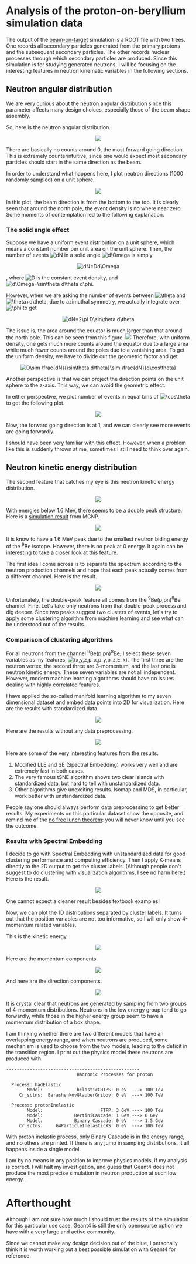 # Analysis of the proton-on-beryllium simulation data
The output of the [beam-on-target](https://github.com/kaikai581/bnct-exercise/tree/master/beam-on-target) simulation is a ROOT file with two trees. One records all secondary particles generated from the primary protons and the subsequent secondary particles. The other records nuclear processes through which secondary particles are produced. Since this simulation is for studying generated neutrons, I will be focusing on the interesting features in neutron kinematic variables in the following sections.

## Neutron angular distribution
We are very curious about the neutron angular distribution since this parameter affects many design choices, especially those of the beam shape assembly.

So, here is the neutron angular distribution.
<p align="center" width="100%">
    <img src="plots/1d_vars/theta_p.png">
</p>
There are basically no counts around 0, the most forward going direction. This is extremely counterintuitive, since one would expect most secondary particles should start in the same direction as the beam.

In order to understand what happens here, I plot neutron directions (1000 randomly sampled) on a unit sphere.
<p align="center" width="100%">
    <img src="plots/n_dir_sphere.png">
</p>
In this plot, the beam direction is from the bottom to the top. It is clearly seen that around the north pole, the event density is no where near zero. Some moments of contemplation led to the following explanation.

### The solid angle effect
Suppose we have a uniform event distribution on a unit sphere, which means a constant number per unit area on the unit sphere. Then, the number of events <img src="https://latex.codecogs.com/svg.latex?dN" title="dN" /> in a solid angle <img src="https://latex.codecogs.com/svg.latex?d\Omega" title="d\Omega" /> is simply
<p align="center" width="100%">
  <img src="https://latex.codecogs.com/svg.latex?dN=Dd\Omega" title="dN=Dd\Omega" />
</p>
, where <img src="https://latex.codecogs.com/svg.latex?D" title="D" /> is the constant event density, and <img src="https://latex.codecogs.com/svg.latex?d\Omega=\sin\theta&space;d\theta&space;d\phi" title="d\Omega=\sin\theta d\theta d\phi" />.

However, when we are asking the number of events between <img src="https://latex.codecogs.com/svg.latex?\theta" title="\theta" /> and <img src="https://latex.codecogs.com/svg.latex?\theta&plus;d\theta" title="\theta+d\theta" />, due to azimuthal symmetry, we actually integrate over <img src="https://latex.codecogs.com/svg.latex?\phi" title="\phi" /> to get
<p align="center" width="100%">
  <img src="https://latex.codecogs.com/svg.latex?dN=2\pi&space;D\sin\theta&space;d\theta" title="dN=2\pi D\sin\theta d\theta" />
</p>
The issue is, the area around the equator is much larger than that around the north pole. This can be seen from this figure.
<img src=https://seos-project.eu/laser-rs/images/solid-angle-2.png>
Therefore, with uniform density, one gets much more counts around the equator due to a large area while much fewer counts around the poles due to a vanishing area. To get the uniform density, we have to divide out the geometric factor and get
<p align="center" width="100%">
  <img src="https://latex.codecogs.com/svg.latex?D\sim&space;\frac{dN}{\sin\theta&space;d\theta}\sim&space;\frac{dN}{d\cos\theta}" title="D\sim \frac{dN}{\sin\theta d\theta}\sim \frac{dN}{d\cos\theta}" />
</p>

Another perspective is that we can project the direction points on the unit sphere to the z-axis. This way, we can avoid the geometric effect.

In either perspective, we plot number of events in equal bins of <img src="https://latex.codecogs.com/svg.latex?\cos\theta" title="\cos\theta" /> to get the following plot.
<p align="center" width="100%">
    <img src="plots/1d_vars/costheta_p.png">
</p>
Now, the forward going direction is at 1, and we can clearly see more events are going forwardly.

I should have been very familiar with this effect. However, when a problem like this is suddenly thrown at me, sometimes I still need to think over again.

## Neutron kinetic energy distribution
The second feature that catches my eye is this neutron kinetic energy distribution.
<p align="center" width="100%">
    <img src="plots/1d_vars/ke.png">
</p>

With energies below 1.6 MeV, there seems to be a double peak structure. Here is a [simulation result](https://iopscience.iop.org/article/10.1088/1742-6596/1144/1/012004) from MCNP.
<p align="center" width="100%">
  <img src="https://www.researchgate.net/publication/329724083/figure/fig1/AS:704994445643776@1545095182078/Generated-neutron-spectrum-from-the-beryllium-target-bombarded-by-the-30-MeV-proton-beam.png">
</p>
It is know to have a 1.6 MeV peak due to the smallest neutron biding
energy of the <sup>9</sup>Be isotope. However, there is no peak at 0 energy. It again can be interesting to take a closer look at this feature.

The first idea I come across is to separate the spectrum according to the neutron production channels and hope that each peak actually comes from a different channel. Here is the result.
<p align="center" width="100%">
    <img src="plots/neutron_kinetic_energy_by_simplified_category.png">
</p>
Unfortunately, the double-peak feature all comes from the <sup>9</sup>Be(p,pn)<sup>8</sup>Be channel.
Fine. Let's take only neutrons from that double-peak process and dig deeper. Since two peaks suggest two clusters of events, let's try to apply some clustering algorithm from machine learning and see what can be understood out of the results.

### Comparison of clustering algorithms
For all neutrons from the channel <sup>9</sup>Be(p,pn)<sup>8</sup>Be, I select these seven variables as my features, <img src="https://latex.codecogs.com/svg.latex?(x,y,z,p_x,p_y,p_z,E_k)" title="(x,y,z,p_x,p_y,p_z,E_k)" />. The first three are the neutron vertex, the second three are 3-momentum, and the last one is neutron kinetic energy. These seven variables are not all independent. However, modern machine learning algorithms should have no issues dealing with highly correlated features.

I have applied the so-called manifold learning algorithm to my seven dimensional dataset and embed data points into 2D for visualization.
Here are the results with standardized data.
<p align="center" width="100%">
    <img src="plots/clustering_visualization_data_standardized.png">
</p>
Here are the results without any data preprocessing.
<p align="center" width="100%">
    <img src="plots/clustering_visualization_no_data_preprocessing.png">
</p>
Here are some of the very interesting features from the results.

1. Modified LLE and SE (Spectral Embedding) works very well and are extremely fast in both cases.
2. The very famous tSNE algorithm shows two clear islands with standardized data, but hard to tell with unstandardized data.
3. Other algorithms give unexciting results. Isomap and MDS, in particular, work better with unstandardized data.

People say one should always perform data preprocessing to get better results. My experiments on this particular dataset show the opposite, and remind me of the [no free lunch theorem](https://www.kdnuggets.com/2019/09/no-free-lunch-data-science.html): you will never know until you see the outcome.

### Results with Spectral Embedding
I decide to go with Spectral Embedding with unstandardized data for good clustering performance and computing efficiency. Then I apply K-means directly to the 2D output to get the cluster labels. (Although people don't suggest to do clustering with visualization algorithms, I see no harm here.)
Here is the result.
<p align="center" width="100%">
    <img src="plots/spectral_embedding_kmeans_clustering.png">
</p>
One cannot expect a cleaner result besides textbook examples!

Now, we can plot the 1D distributions separated by cluster labels. It turns out that the position variables are not too informative, so I will only show 4-momentum related variables.

This is the kinetic energy.
<p align="center" width="100%">
    <img src="plots/clustered_1d_vars/ke.png">
</p>
Here are the momentum components.
<p align="center" width="100%">
    <img src="plots/clustered_1d_vars/momentum.png">
</p>
And here are the direction components.
<p align="center" width="100%">
    <img src="plots/clustered_1d_vars/direction.png">
</p>
It is crystal clear that neutrons are generated by sampling from two groups of 4-momentum distributions. Neutrons in the low energy group tend to go forwardly, while those in the higher energy group seem to have a momentum distribution of a box shape.

I am thinking whether there are two different models that have an overlapping energy range, and when neutrons are produced, some mechanism is used to choose from the two models, leading to the deficit in the transition region. I print out the physics model these neutrons are produced with.
```
---------------------------------------------------
                           Hadronic Processes for proton

  Process: hadElastic
        Model:             hElasticCHIPS: 0 eV  ---> 100 TeV
     Cr_sctns:  BarashenkovGlauberGribov: 0 eV  ---> 100 TeV

  Process: protonInelastic
        Model:                      FTFP: 3 GeV ---> 100 TeV
        Model:            BertiniCascade: 1 GeV ---> 6 GeV
        Model:            Binary Cascade: 0 eV  ---> 1.5 GeV
     Cr_sctns:     G4ParticleInelasticXS: 0 eV  ---> 100 TeV
```
With proton inelastic process, only Binary Cascade is in the energy range, and no others are printed. If there is any jump in sampling distributions, it all happens inside a single model.

I am by no means in any position to improve physics models, if my analysis is correct. I will halt my investigation, and guess that Geant4 does not produce the most precise simulation in neutron production at such low energy.

# Afterthought
Although I am not sure how much I should trust the results of the simulation for this particular use case, Geant4 is still the only opensource option we have with a very large and active community.

Since we cannot make any design decision out of the blue, I personally think it is worth working out a best possible simulation with Geant4 for reference.

